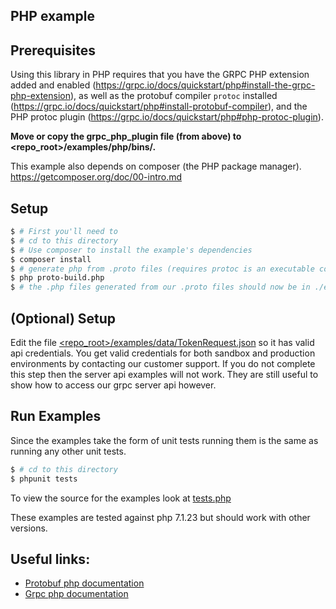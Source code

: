 PHP example
--------------

Prerequisites
-------------
Using this library in PHP requires that you have the GRPC PHP extension added and enabled (https://grpc.io/docs/quickstart/php#install-the-grpc-php-extension),
as well as the protobuf compiler `protoc` installed (https://grpc.io/docs/quickstart/php#install-protobuf-compiler),
and the PHP protoc plugin (https://grpc.io/docs/quickstart/php#php-protoc-plugin). 

**Move or copy the grpc_php_plugin file (from above) to <repo_root>/examples/php/bins/.**  

This example also depends on composer (the PHP package manager).  
https://getcomposer.org/doc/00-intro.md


Setup
-----
```sh
$ # First you'll need to 
$ # cd to this directory
$ # Use composer to install the example's dependencies
$ composer install
$ # generate php from .proto files (requires protoc is an executable command on your machine)
$ php proto-build.php
$ # the .php files generated from our .proto files should now be in ./examples/php/Compiled/
```

(Optional) Setup
----------------
Edit the file [<repo_root>/examples/data/TokenRequest.json](/examples/data/TokenRequest.json) so it has valid api credentials.
You get valid credentials for both sandbox and production environments by contacting our customer support.
If you do not complete this step then the server api examples will not work. They are still useful to show how to access our grpc server api however.

Run Examples
------------
Since the examples take the form of unit tests running them is the same as running any other unit tests.
```sh
$ # cd to this directory
$ phpunit tests
```

To view the source for the examples look at [tests.php](/examples/php/gears_sports_api/tests.php)

These examples are tested against php 7.1.23 but should work with other versions.

Useful links:
-------------
* [Protobuf php documentation](https://github.com/protocolbuffers/protobuf/tree/master/php)
* [Grpc php documentation](https://grpc.io/docs/tutorials/basic/php)
